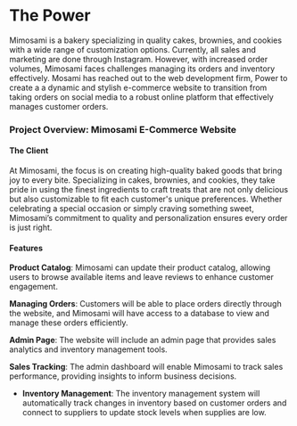 # The Power
Mimosami is a bakery specializing in quality cakes, brownies, and cookies with a wide range of customization options. Currently, all sales and marketing are done through Instagram. However, with increased order volumes, Mimosami faces challenges managing its orders and inventory effectively. Mosami has reached out to the web development firm, Power to create a a dynamic and stylish e-commerce website to transition from taking orders on social media to a robust online platform that effectively manages customer orders. 


### Project Overview: Mimosami E-Commerce Website

#### The Client
At Mimosami, the focus is on creating high-quality baked goods that bring joy to every bite. Specializing in cakes, brownies, and cookies, they take pride in using the finest ingredients to craft treats that are not only delicious but also customizable to fit each customer's unique preferences. Whether celebrating a special occasion or simply craving something sweet, Mimosami’s commitment to quality and personalization ensures every order is just right.

#### Features
**Product Catalog**: Mimosami can update their product catalog, allowing users to browse available items and leave reviews to enhance customer engagement.

**Managing Orders**: Customers will be able to place orders directly through the website, and Mimosami will have access to a database to view and manage these orders efficiently.

**Admin Page**: The website will include an admin page that provides sales analytics and inventory management tools.

**Sales Tracking**: The admin dashboard will enable Mimosami to track sales performance, providing insights to inform business decisions.

- **Inventory Management**: The inventory management system will automatically track changes in inventory based on customer orders and connect to suppliers to update stock levels when supplies are low.
